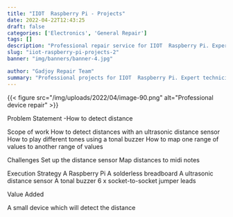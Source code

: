```yaml
---
title: "IIOT  Raspberry Pi - Projects"
date: 2022-04-22T12:43:25
draft: false
categories: ['Electronics', 'General Repair']
tags: []
description: "Professional repair service for IIOT  Raspberry Pi. Expert diagnosis and quality repairs in Bangalore."
slug: "iiot-raspberry-pi-projects-2"
banner: "img/banners/banner-4.jpg"

author: "Gadjoy Repair Team"
summary: "Professional projects for IIOT  Raspberry Pi. Expert technicians, quality parts, warranty included."
---
```


{{< figure src="/img/uploads/2022/04/image-90.png" alt="Professional device repair" >}}

Problem Statement -How to detect distance

Scope of work How to detect distances with an ultrasonic distance sensor How to play different tones using a tonal buzzer How to map one range of values to another range of values

Challenges Set up the distance sensor Map distances to midi notes

Execution Strategy A Raspberry Pi A solderless breadboard A&nbsp;ultrasonic distance sensor A&nbsp;tonal buzzer 6 x socket-to-socket jumper leads

Value Added

A small device which will detect the distance